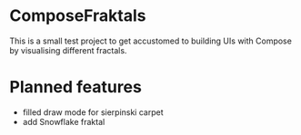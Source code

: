 # ComposeFraktals

This is a small test project to get accustomed to building UIs with Compose by visualising different fractals.

# Planned features

- filled draw mode for sierpinski carpet
- add Snowflake fraktal
